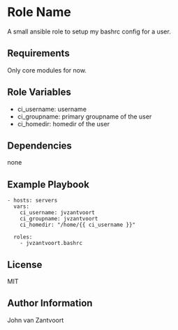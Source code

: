 Role Name
=========

A small ansible role to setup my bashrc config for a user.

Requirements
------------

Only core modules for now.

Role Variables
--------------

 * ci_username: username
 * ci_groupname: primary groupname of the user
 * ci_homedir: homedir of the user

Dependencies
------------

none

Example Playbook
----------------

    - hosts: servers
      vars:
        ci_username: jvzantvoort
        ci_groupname: jvzantvoort
        ci_homedir: "/home/{{ ci_username }}"

      roles:
        - jvzantvoort.bashrc


License
-------

MIT

Author Information
------------------

John van Zantvoort
